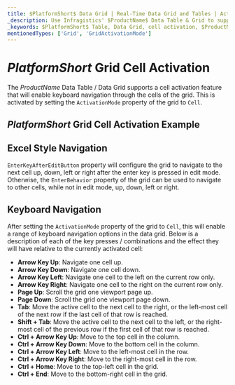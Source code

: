 ```yaml
---
title: $PlatformShort$ Data Grid | Real-Time Data Grid and Tables | Activation | Infragistics
_description: Use Infragistics' $ProductName$ Data Table & Grid to support the cell activation feature that will enable keyboard navigation through the cells of the grid. View $ProductName$ table tutorials!
_keywords: $PlatformShort$ Table, Data Grid, cell activation, $ProductName$, Infragistics
mentionedTypes: ['Grid', 'GridActivationMode']
---
```


# $PlatformShort$ Grid Cell Activation

The $ProductName$ Data Table / Data Grid supports a cell activation feature that will enable keyboard navigation through the cells of the grid. This is activated by setting the `ActivationMode` property of the grid to `Cell`.

## $PlatformShort$ Grid Cell Activation Example


<code-view style="height: 600px" 
           data-demos-base-url="{environment:demosBaseUrl}" 
           iframe-src="{environment:demosBaseUrl}/grids/data-grid-cell-activation" 
           alt="$PlatformShort$ Grid Cell Activation Example" 
           github-src="grids/data-grid/cell-activation">
</code-view>

<div class="divider--half"></div>

## Excel Style Navigation

`EnterKeyAfterEditButton` property will configure the grid to navigate to the next cell up, down, left or right after the enter key is pressed in edit mode. Otherwise, the `EnterBehavior` property of the grid can be used to navigate to other cells, while not in edit mode, up, down, left or right. 

## Keyboard Navigation

After setting the `ActivationMode` property of the grid to `Cell`, this will enable a range of keyboard navigation options in the data grid. Below is a description of each of the key presses / combinations and the effect they will have relative to the currently activated cell:

- <b>Arrow Key Up</b>: Navigate one cell up.
- <b>Arrow Key Down</b>: Navigate one cell down.
- <b>Arrow Key Left</b>: Navigate one cell to the left on the current row only.
- <b>Arrow Key Right</b>: Navigate one cell to the right on the current row only.
- <b>Page Up</b>: Scroll the grid one viewport page up.
- <b>Page Down</b>: Scroll the grid one viewport page down.
- <b>Tab</b>: Move the active cell to the next cell to the right, or the left-most cell of the next row if the last cell of that row is reached.
- <b>Shift + Tab</b>: Move the active cell to the next cell to the left, or the right-most cell of the previous row if the first cell of that row is reached.
- <b>Ctrl + Arrow Key Up</b>: Move to the top cell in the column.
- <b>Ctrl + Arrow Key Down</b>: Move to the bottom cell in the column.
- <b>Ctrl + Arrow Key Left</b>: Move to the left-most cell in the row.
- <b>Ctrl + Arrow Key Right</b>: Move to the right-most cell in the row.
- <b>Ctrl + Home</b>: Move to the top-left cell in the grid.
- <b>Ctrl + End</b>: Move to the bottom-right cell in the grid.
